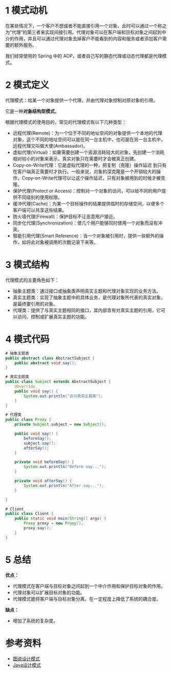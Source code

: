 # 1 模式动机
在某些情况下，一个客户不想或者不能直接引用一个对象，此时可以通过一个称之为“代理”的第三者来实现间接引用。代理对象可以在客户端和目标对象之间起到中介的作用，并且可以通过代理对象去掉客户不能看到的内容和服务或者添加客户需要的额外服务。

我们经常使用的 Spring 中的 AOP，或者自己写的静态代理或动态代理都是代理模式。

# 2 模式定义
代理模式：给某一个对象提供一个代理，并由代理对象控制对原对象的引用。

它是一种**对象结构型模式**。

根据代理模式的使用目的，常见的代理模式有以下几种类型：
- 远程代理(Remote)：为一个位于不同的地址空间的对象提供一个本地的代理对象，这个不同的地址空间可以是在同一台主机中，也可是在另一台主机中，远程代理又叫做大使(Ambassador)。
- 虚拟代理(Virtual)：如果需要创建一个资源消耗较大的对象，先创建一个消耗相对较小的对象来表示，真实对象只在需要时才会被真正创建。
- Copy-on-Write代理：它是虚拟代理的一种，把复制（克隆）操作延迟 到只有在客户端真正需要时才执行。一般来说，对象的深克隆是一个开销较大的操作，Copy-on-Write代理可以让这个操作延迟，只有对象被用到的时候才被克隆。
- 保护代理(Protect or Access)：控制对一个对象的访问，可以给不同的用户提供不同级别的使用权限。
- 缓冲代理(Cache)：为某一个目标操作的结果提供临时的存储空间，以便多个客户端可以共享这些结果。
- 防火墙代理(Firewall)：保护目标不让恶意用户接近。
- 同步化代理(Synchronization)：使几个用户能够同时使用一个对象而没有冲突。
- 智能引用代理(Smart Reference)：当一个对象被引用时，提供一些额外的操作，如将此对象被调用的次数记录下来等。

# 3 模式结构
代理模式的主要角色如下：

- 抽象主题类：通过接口或抽象类声明真实主题和代理对象实现的业务方法。
- 真实主题类：实现了抽象主题中的具体业务，是代理对象所代表的真实对象，是最终要引用的对象。
- 代理类：提供了与真实主题相同的接口，其内部含有对真实主题的引用，它可以访问、控制或扩展真实主题的功能。

# 4 模式代码
```java
# 抽象主题类
public abstract class AbstractSubject {
    public abstract void say();
}

# 真实主题类
public class Subject extends AbstractSubject {
    @Override
    public void say() {
        System.out.println("访问真实主题类");
    }
}

# 代理类
public class Proxy {
    private Subject subject = new Subject();

    public void say() {
        beforeSay();
        subject.say();
        afterSay();
    }

    private void beforeSay() {
        System.out.println("Before say...");
    }

    private void afterSay() {
        System.out.println("After say...");
    }

}

# Client
public class Client {
    public static void main(String[] args) {
        Proxy proxy = new Proxy();
        proxy.say();
    }
}
```

# 5 总结
**优点：**

- 代理模式在客户端与目标对象之间起到一个中介作用和保护目标对象的作用。
- 代理对象可以扩展目标对象的功能。
- 代理模式能将客户端与目标对象分离，在一定程度上降低了系统的耦合度。

**缺点：**

- 增加了系统的复杂度。

# 参考资料

- [图说设计模式](https://design-patterns.readthedocs.io/zh_CN/latest/index.html)
- [Java设计模式](http://c.biancheng.net/view/1317.html)
